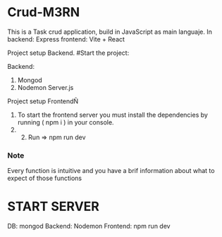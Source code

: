 # Crud-M3RN

This is a Task crud application, build in JavaScript as main languaje. 
In backend: Express 
frontend: Vite + React

Project setup Backend.  #Start the project:

Backend:
1. Mongod
2. Nodemon Server.js

Project setup FrontendÑ

1. To start the frontend server you must install the dependencies by running (  npm i ) in your console.
2. 2. Run =>   npm run dev
 

### Note ##

Every function is intuitive and you have a brif information about what to expect of those functions


# START SERVER
DB: mongod
Backend: Nodemon
Frontend: npm run dev
